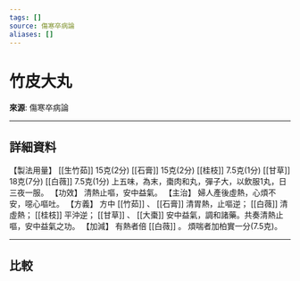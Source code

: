 ```yaml
---
tags: []
source: 傷寒卒病論
aliases: []
---
```


# 竹皮大丸

**來源**: 傷寒卒病論  

---

## 詳細資料
【製法用量】 [[生竹茹]] 15克(2分) [[石膏]] 15克(2分) [[桂枝]] 7.5克(1分) [[甘草]] 18克(7分) [[白薇]] 7.5克(1分)
上五味，為末，棗肉和丸，彈子大，以飲服1丸，日三夜一服。
【功效】
清熱止嘔，安中益氣。
【主治】
婦人產後虛熱，心煩不安，噁心嘔吐。
【方義】
方中 [[竹茹]] 、 [[石膏]] 清胃熱，止嘔逆； [[白薇]] 清虛熱； [[桂枝]] 平沖逆； [[甘草]] 、 [[大棗]] 安中益氣，調和諸藥。共奏清熱止嘔，安中益氣之功。
【加減】
有熱者倍 [[白薇]] 。
煩喘者加柏實一分(7.5克)。

---

## 比較
